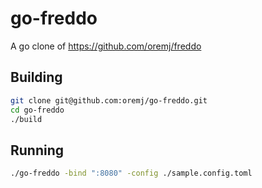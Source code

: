 go-freddo
=========

A go clone of https://github.com/oremj/freddo

Building
----
```bash
git clone git@github.com:oremj/go-freddo.git
cd go-freddo
./build
```

Running
----
```bash
./go-freddo -bind ":8080" -config ./sample.config.toml
```

